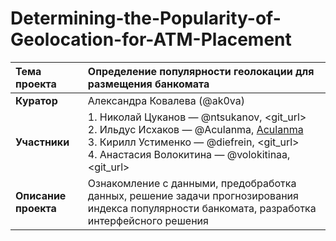 # Determining-the-Popularity-of-Geolocation-for-ATM-Placement  
 
| __Тема проекта__ | Определение популярности геолокации для размещения банкомата |
|:----|:----|
| __Куратор__ | Александра Ковалева (@ak0va) |
| __Участники__ | 1. Николай Цуканов — @ntsukanov, <git_url><br> 2. Ильдус Исхаков — @Aculanma, [Aculanma](https://github.com/Aculanma/Aculanma)<br> 3. Кирилл Устименко — @diefrein, <git_url><br> 4. Анастасия Волокитина — @volokitinaa, <git_url><br> |
| __Описание проекта__ | Ознакомление с данными, предобработка данных, решение задачи прогнозирования индекса популярности банкомата, разработка интерфейсного решения | 
